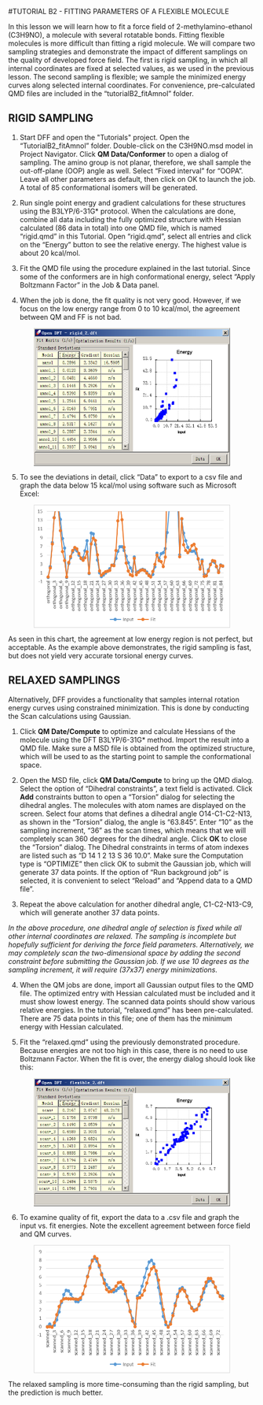 #TUTORIAL B2 - FITTING PARAMETERS OF A FLEXIBLE MOLECULE

In this lesson we will learn how to fit a force field of 2-methylamino-ethanol (C3H9NO), a molecule with several rotatable bonds. Fitting flexible molecules is more difficult than fitting a rigid molecule. We will compare two sampling strategies and demonstrate the impact of different samplings on the quality of developed force field. The first is rigid sampling, in which all internal coordinates are fixed at selected values, as we used in the previous lesson. The second sampling is flexible; we sample the minimized energy curves along selected internal coordinates. For convenience, pre-calculated QMD files are included in the “tutorialB2_fitAmnol” folder.

## RIGID SAMPLING 
1.	Start DFF and open the "Tutorials" project. Open the “TutorialB2_fitAmnol” folder. Double-click on the C3H9NO.msd model in Project Navigator. Click **QM Data/Conformer** to open a dialog of sampling. The amino group is not planar, therefore, we shall sample the out-off-plane (OOP) angle as well. Select “Fixed interval” for “OOPA”. Leave all other parameters as default, then click on OK to launch the job. A total of 85 conformational isomers will be generated. 

2.	Run single point energy and gradient calculations for these structures using the B3LYP/6-31G* protocol. When the calculations are done, combine all data including the fully optimized structure with Hessian calculated (86 data in total) into one QMD file, which is named “rigid.qmd” in this Tutorial. Open “rigid.qmd”, select all entries and click on the “Energy” button to see the relative energy. The highest value is about 20 kcal/mol. 

3.	Fit the QMD file using the procedure explained in the last tutorial. Since some of the conformers are in high conformational energy, select “Apply Boltzmann Factor” in the Job & Data panel.

4.	When the job is done, the fit quality is not very good. However, if we focus on the low energy range from 0 to 10 kcal/mol, the agreement between QM and FF is not bad.

<img src="./image.png" 
    alt="alt text" 
    width="400" height="280"
    style="display: block; margin: 0 auto" />

5.	To see the deviations in detail, click “Data” to export to a csv file and graph the data below 15 kcal/mol using software such as Microsoft Excel:

<img src="./image-1.png" 
    alt="alt text" 
    width="400" height="250"
    style="display: block; margin: 0 auto" /> 

As seen in this chart, the agreement at low energy region is not perfect, but acceptable. As the example above demonstrates, the rigid sampling is fast, but does not yield very accurate torsional energy curves.

## RELAXED SAMPLINGS

Alternatively, DFF provides a functionality that samples internal rotation energy curves using constrained minimization. This is done by conducting the Scan calculations using Gaussian. 

1.	Click **QM Date/Compute** to optimize and calculate Hessians of the molecule using the DFT B3LYP/6-31G* method. Import the result into a QMD file. Make sure a MSD file is obtained from the optimized structure, which will be used to as the starting point to sample the conformational space. 

2.	Open the MSD file, click **QM Data/Compute** to bring up the QMD dialog. Select the option of “Dihedral constraints”, a text field is activated. Click **Add** constraints button to open a “Torsion” dialog for selecting the dihedral angles. The molecules with atom names are displayed on the screen. Select four atoms that defines a dihedral angle O14-C1-C2-N13, as shown in the “Torsion” dialog, the angle is “63.845”. Enter “10” as the sampling increment, “36” as the scan times, which means that we will completely scan 360 degrees for the dihedral angle. Click **OK** to close the “Torsion” dialog. The Dihedral constraints in terms of atom indexes are listed such as “D 14 1 2 13 S 36 10.0”. Make sure the Computation type is “OPTIMIZE” then click OK to submit the Gaussian job, which will generate 37 data points. If the option of “Run background job” is selected, it is convenient to select “Reload” and “Append data to a QMD file”.

3.	Repeat the above calculation for another dihedral angle, C1-C2-N13-C9, which will generate another 37 data points. 

*In the above procedure, one dihedral angle of selection is fixed while all other internal coordinates are relaxed. The sampling is incomplete but hopefully sufficient for deriving the force field parameters. Alternatively, we may completely scan the two-dimensional space by adding the second constraint before submitting the Gaussian job. If we use 10 degrees as the sampling increment, it will require (37x37) energy minimizations.*

4.	When the QM jobs are done, import all Gaussian output files to the QMD file. The optimized entry with Hessian calculated must be included and it must show lowest energy. The scanned data points should show various relative energies. In the tutorial, “relaxed.qmd” has been pre-calculated. There are 75 data points in this file; one of them has the minimum energy with Hessian calculated.

5.	Fit the “relaxed.qmd” using the previously demonstrated procedure. Because energies are not too high in this case, there is no need to use Boltzmann Factor. When the fit is over, the energy dialog should look like this:
 
<img src="./image-3.png" 
    alt="flexible fit" 
    width="400" height="260"
    style="display: block; margin: 0 auto" />

6.	To examine quality of fit, export the data to a .csv file and graph the input vs. fit energies. Note the excellent agreement between force field and QM curves.

<img src="./image-4.png" 
    alt="comparison of flexible fit" 
    width="400" height="260"
    style="display: block; margin: 0 auto" />

The relaxed sampling is more time-consuming than the rigid sampling, but the prediction is much better.

